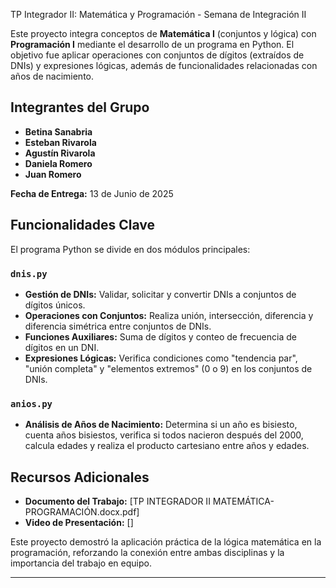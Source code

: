 TP Integrador II: Matemática y Programación - Semana de Integración II

Este proyecto integra conceptos de **Matemática I** (conjuntos y lógica) con **Programación I** mediante el desarrollo de un programa en Python. El objetivo fue aplicar operaciones con conjuntos de dígitos (extraídos de DNIs) y expresiones lógicas, además de funcionalidades relacionadas con años de nacimiento.

## Integrantes del Grupo

* **Betina Sanabria**
* **Esteban Rivarola**
* **Agustín Rivarola**
* **Daniela Romero**
* **Juan Romero**

**Fecha de Entrega:** 13 de Junio de 2025 

## Funcionalidades Clave

El programa Python se divide en dos módulos principales:

### `dnis.py`
* **Gestión de DNIs:** Validar, solicitar y convertir DNIs a conjuntos de dígitos únicos.
* **Operaciones con Conjuntos:** Realiza unión, intersección, diferencia y diferencia simétrica entre conjuntos de DNIs.
* **Funciones Auxiliares:** Suma de dígitos y conteo de frecuencia de dígitos en un DNI.
* **Expresiones Lógicas:** Verifica condiciones como "tendencia par", "unión completa" y "elementos extremos" (0 o 9) en los conjuntos de DNIs.

### `anios.py`
* **Análisis de Años de Nacimiento:** Determina si un año es bisiesto, cuenta años bisiestos, verifica si todos nacieron después del 2000, calcula edades  y realiza el producto cartesiano entre años y edades.

## Recursos Adicionales

* **Documento del Trabajo:** [TP INTEGRADOR II MATEMÁTICA-PROGRAMACIÓN.docx.pdf]
* **Video de Presentación:** []

Este proyecto demostró la aplicación práctica de la lógica matemática en la programación, reforzando la conexión entre ambas disciplinas y la importancia del trabajo en equipo. 

---
